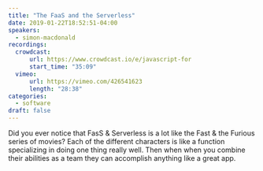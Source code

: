 ```yaml
---
title: "The FaaS and the Serverless"
date: 2019-01-22T18:52:51-04:00
speakers:
  - simon-macdonald
recordings:
  crowdcast:
      url: https://www.crowdcast.io/e/javascript-for
      start_time: "35:09"
  vimeo:
      url: https://vimeo.com/426541623
      length: "28:38"
categories:
  - software
draft: false
---
```


Did you ever notice that FasS & Serverless is a lot like the Fast & the Furious series of movies? Each of the different characters is like a function specializing in doing one thing really well. Then when when you combine their abilities as a team they can accomplish anything like a great app.
